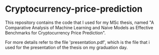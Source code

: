# Cryptocurrency-price-prediction
This repository contains the code that I used for my MSc thesis, named "A Comparative Analysis of Machine Learning and Naive Models as Effective Benchmarks for Cryptocurrency Price Prediction".


For more details refer to the file 'presentation.pdf', which is the file that i used for the presentation of the thesis on my graduation day.
